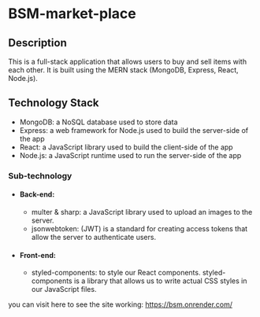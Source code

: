 # BSM-market-place

## Description
This is a full-stack application that allows users to buy and sell items with each other. It is built using the MERN stack (MongoDB, Express, React, Node.js).

## Technology Stack
- MongoDB: a NoSQL database used to store data
- Express: a web framework for Node.js used to build the server-side of the app
- React: a JavaScript library used to build the client-side of the app
- Node.js: a JavaScript runtime used to run the server-side of the app

### Sub-technology
- #### Back-end:
  - multer & sharp: a JavaScript library used to upload an images to the server.
  - jsonwebtoken: (JWT) is a standard for creating access tokens that allow the server to authenticate users.
- #### Front-end:
  - styled-components:  to style our React components. styled-components is a library that allows us to write actual CSS styles in our JavaScript files.
  
you can visit here to see the site working: https://bsm.onrender.com/

